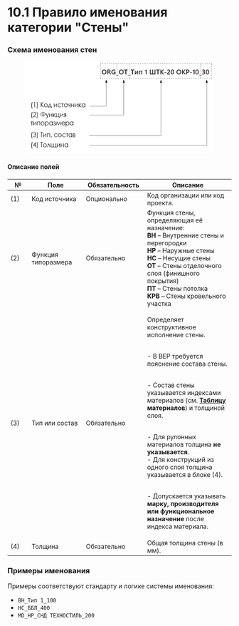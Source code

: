 # 10.1 Правило именования категории "Стены"

### Схема именования стен

<figure><img src="../../.gitbook/assets/image (4).png" alt="" width="563"><figcaption></figcaption></figure>

#### Описание полей

<table><thead><tr><th width="66">№</th><th width="150.42864990234375">Поле</th><th width="143">Обязательность</th><th width="331.42828369140625">Описание</th></tr></thead><tbody><tr><td>(1)</td><td>Код источника</td><td>Опционально</td><td>Код организации или код проекта.</td></tr><tr><td>(2)</td><td>Функция типоразмера</td><td>Обязательно</td><td>Функция стены, определяющая её назначение:<br><strong>ВН</strong> – Внутренние стены и перегородки<br><strong>НР</strong> – Наружные стены<br><strong>НС</strong> – Несущие стены<br><strong>ОТ</strong> – Стены отделочного слоя (финишного покрытия)<br><strong>ПТ</strong> – Стены потолка<br><strong>КРВ</strong> – Стены кровельного участка</td></tr><tr><td>(3)</td><td>Тип или состав</td><td>Обязательно</td><td><p>Определяет конструктивное исполнение стены.</p><p><br>- В BEP требуется пояснение состава стены.</p><p><br>- Состав стены указывается индексами материалов (см. <a href="pravilo-imenovaniya-materialov.md"><strong>Таблицу</strong></a> <strong>материалов</strong>) и толщиной слоя.</p><p><br>- Для рулонных материалов толщина <strong>не указывается</strong>.<br>- Для конструкций из одного слоя толщина указывается в блоке (4).</p><p><br>- Допускается указывать <strong>марку, производителя или функциональное назначение</strong> после индекса материала.</p></td></tr><tr><td>(4)</td><td>Толщина</td><td>Обязательно</td><td>Общая толщина стены (в мм).</td></tr></tbody></table>

### Примеры именования

Примеры соответствуют стандарту и логике системы именования:

* `ВН_Тип 1_100`
* `НС_ББЛ_400`
* `MD_НР_СНД ТЕХНОСТИЛЬ_200`
